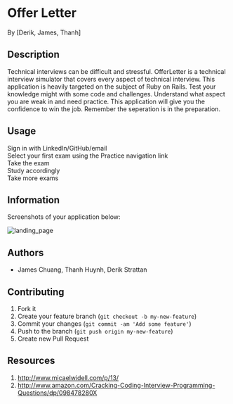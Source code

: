 # Offer Letter

By [Derik, James, Thanh]

## Description

Technical interviews can be difficult and stressful.  OfferLetter is a technical interview simulator that covers every aspect of technical interview. This application is heavily targeted on the subject of Ruby on Rails. Test your knowledge might with some code and challenges. Understand what aspect you are weak in and need practice. This application will give you the confidence to win the job. Remember the seperation is in the preparation.

## Usage

Sign in with LinkedIn/GitHub/email<br>
Select your first exam using the Practice navigation link<br>
Take the exam<br>
Study accordingly<br>
Take more exams<br>

## Information

Screenshots of your application below:

![landing_page]()

## Authors

* James Chuang, Thanh Huynh, Derik Strattan

## Contributing

1. Fork it
2. Create your feature branch (`git checkout -b my-new-feature`)
3. Commit your changes (`git commit -am 'Add some feature'`)
4. Push to the branch (`git push origin my-new-feature`)
5. Create new Pull Request

## Resources

1. http://www.micaelwidell.com/p/13/
2. http://www.amazon.com/Cracking-Coding-Interview-Programming-Questions/dp/098478280X
